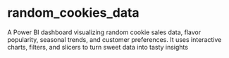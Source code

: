 # random_cookies_data
A Power BI dashboard visualizing random cookie sales data, flavor popularity, seasonal trends, and customer preferences. It uses interactive charts, filters, and slicers to turn sweet data into tasty insights

